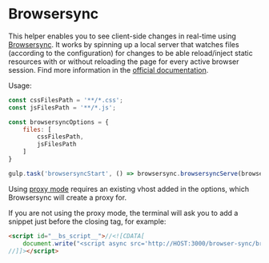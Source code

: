 # Browsersync



This helper enables you to see client-side changes in real-time using [Browsersync](https://browsersync.io). It works by spinning up a local server that watches files (according to the configuration) for changes to be able reload/inject static resources with or without reloading the page for every active browser session. Find more information in the [official documentation](https://browsersync.io/docs/options).

Usage:
```js
const cssFilesPath = '**/*.css';
const jsFilesPath = '**/*.js';

const browsersyncOptions = {    
    files: [
        cssFilesPath,
        jsFilesPath
    ]
}

gulp.task('browsersyncStart', () => browsersync.browsersyncServe(browsersyncOptions));
```

Using [proxy mode](https://browsersync.io/docs/options#option-proxy) requires an existing vhost added in the options, which Browsersync will create a proxy for.

If you are not using the proxy mode, the terminal will ask you to add a snippet just before the closing </body> tag, for example:
```html
<script id="__bs_script__">//<![CDATA[
    document.write("<script async src='http://HOST:3000/browser-sync/browser-sync-client.js'><\/script>".replace("HOST", location.hostname));
//]]></script>
```

